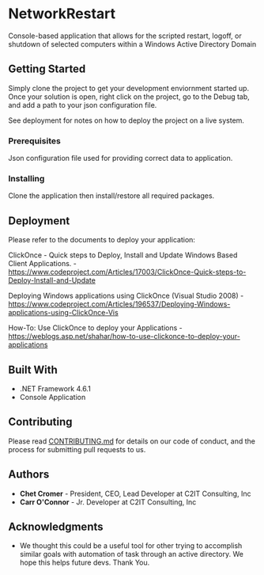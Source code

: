 # NetworkRestart
Console-based application that allows for the scripted restart, logoff, or shutdown of selected computers within a Windows Active Directory Domain

## Getting Started

Simply clone the project to get your development enviornment started up. Once your solution is open, right click on the project, go to the Debug tab, and add a path to your json configuration file.

See deployment for notes on how to deploy the project on a live system.

### Prerequisites

Json configuration file used for providing correct data to application. 

### Installing

Clone the application then install/restore all required packages. 

## Deployment

Please refer to the documents to deploy your application:

ClickOnce - Quick steps to Deploy, Install and Update Windows Based Client Applications. - https://www.codeproject.com/Articles/17003/ClickOnce-Quick-steps-to-Deploy-Install-and-Update

Deploying Windows applications using ClickOnce (Visual Studio 2008) - https://www.codeproject.com/Articles/196537/Deploying-Windows-applications-using-ClickOnce-Vis

How-To: Use ClickOnce to deploy your Applications - https://weblogs.asp.net/shahar/how-to-use-clickonce-to-deploy-your-applications

## Built With

* .NET Framework 4.6.1
* Console Application

## Contributing

Please read [CONTRIBUTING.md](https://gist.github.com/PurpleBooth/b24679402957c63ec426) for details on our code of conduct, and the process for submitting pull requests to us.

## Authors

* **Chet  Cromer** - President, CEO, Lead Developer at C2IT Consulting, Inc
* **Carr O'Connor** - Jr. Developer at C2IT Consulting, Inc

## Acknowledgments

* We thought this could be a useful tool for other trying to accomplish similar goals with automation of task through an active directory. We hope this helps future devs. Thank You. 
